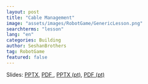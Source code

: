 ```yaml
---
layout: post
title: "Cable Management"
image: "assets/images/RobotGame/GenericLesson.png"
searchterms: "lesson"
lang: "en"
categories: Building
author: SeshanBrothers
tag: RobotGame
featured: false
---
```



Slides: 
<a href="/translations/en-us/RobotGame/CableManagement.pptx">PPTX</a>, 
<a href="/translations/en-us/RobotGame/CableManagement.pdf">PDF </a>,
<a href="/translations/pt-br/RobotGame/Cabeamento.pptx">PPTX (pt)</a>, 
<a href="/translations/pt-br/RobotGame/Cabeamento.pdf">PDF (pt)</a>
